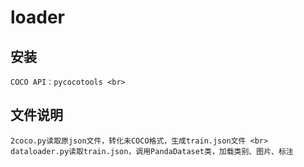 # loader 
安装
-------
    COCO API：pycocotools <br> 

文件说明
-------
    2coco.py读取原json文件，转化未COCO格式，生成train.json文件 <br>
    dataloader.py读取train.json，调用PandaDataset类，加载类别、图片、标注
